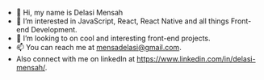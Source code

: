 - 👋 Hi, my name is Delasi Mensah
- 👀 I’m interested in JavaScript, React, React Native and all things Front-end Development.
- 💞️ I’m looking to on cool and interesting front-end projects.
- 📫 You can reach me at mensadelasi@gmail.com.
- Also connect with me on linkedIn at https://www.linkedin.com/in/delasi-mensah/.

<!---
delasimensah/delasimensah is a ✨ special ✨ repository because its `README.md` (this file) appears on your GitHub profile.
You can click the Preview link to take a look at your changes.
--->
